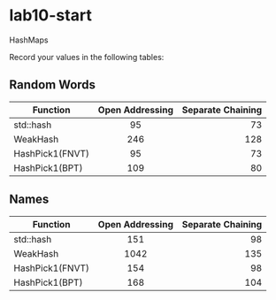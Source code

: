 # lab10-start
HashMaps

Record your values in the following tables:

## Random Words
| Function  | Open Addressing  | Separate Chaining |
| ------------- |:-------------:| -----:|
| std::hash       | 95  | 73  |
| WeakHash        | 246 | 128 |
| HashPick1(FNVT) | 95  | 73  |
| HashPick1(BPT)  | 109 | 80  |


## Names
| Function  | Open Addressing  | Separate Chaining |
| ---------------|:-------------:| -----:|
| std::hash      | 151  | 98  |
| WeakHash       | 1042 | 135 |
| HashPick1(FNVT)| 154  | 98  |
| HashPick1(BPT) | 168  | 104 |
